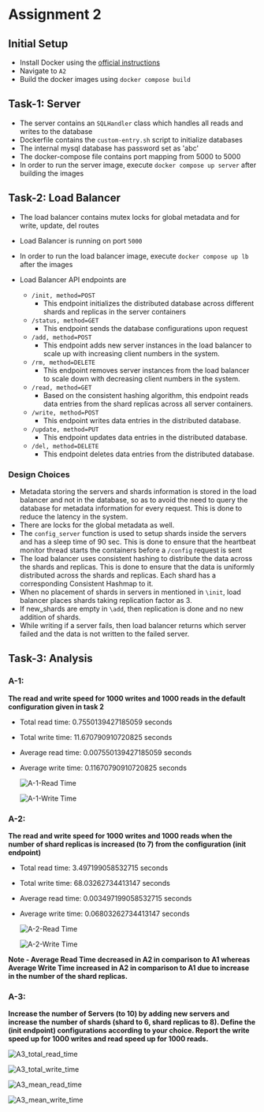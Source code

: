 # Assignment 2

## Initial Setup

- Install Docker using the [official instructions](https://docs.docker.com/engine/install/ubuntu/)
- Navigate to `A2`
- Build the docker images using `docker compose build`

## Task-1: Server

- The server contains an `SQLHandler` class which handles all reads and writes to the database
- Dockerfile contains the `custom-entry.sh` script to initialize databases
- The internal mysql database has password set as 'abc'
- The docker-compose file contains port mapping from 5000 to 5000
- In order to run the server image, execute `docker compose up server` after building the images

## Task-2: Load Balancer
- The load balancer contains mutex locks for global metadata and for write, update, del routes
- Load Balancer is running on port `5000`
- In order to run the load balancer image, execute `docker compose up lb` after the images
- Load Balancer API endpoints are

    - `/init, method=POST`
        - This endpoint initializes the distributed database across different shards and replicas in the server containers
    - `/status, method=GET`
        - This endpoint sends the database configurations upon request
    - `/add, method=POST`
        - This endpoint adds new server instances in the load balancer to scale up with increasing client numbers in the system.
    - `/rm, method=DELETE`
        - This endpoint removes server instances from the load balancer to scale down with decreasing client numbers in the system.
    - `/read, method=GET`
        - Based on the consistent hashing algorithm, this endpoint reads data entries from the shard replicas across all server containers. 
    - `/write, method=POST`
        - This endpoint writes data entries in the distributed database.
    - `/update, method=PUT`
        - This endpoint updates data entries in the distributed database.
    - `/del, method=DELETE`
        - This endpoint deletes data entries from the distributed database.

### Design Choices
- Metadata storing the servers and shards information is stored in the load balancer and not in the database, so as to avoid the need to query the database for metadata information for every request. This is done to reduce the latency in the system.
- There are locks for the global metadata as well.
- The `config_server` function is used to setup shards inside the servers and has a sleep time of 90 sec. This is done to ensure that the heartbeat monitor thread starts the containers before a `/config` request is sent
- The load balancer uses consistent hashing to distribute the data across the shards and replicas. This is done to ensure that the data is uniformly distributed across the shards and replicas. Each shard has a corresponding Consistent Hashmap to it.
- When no placement of shards in servers in mentioned in `\init`, load balancer places shards taking replication factor as 3. 
- If new_shards are empty in `\add`, then replication is done and no new addition of shards.
- While writing if a server fails, then load balancer returns which server failed and the data is not written to the failed server.

## Task-3: Analysis

### A-1: 
**The read and write speed for 1000 writes and 1000 reads in the default configuration  given in task 2**
- Total read time: 0.7550139427185059  seconds
- Total write time: 11.670790910720825  seconds
- Average read time: 0.007550139427185059  seconds
- Average write time: 0.11670790910720825  seconds

    ![A-1-Read Time](./analysis/A1_read_time.png)
    
    ![A-1-Write Time](./analysis/A1_write_time.png)

    

### A-2: 
**The read and write speed for 1000 writes and 1000 reads when the number of shard replicas is increased (to 7) from the configuration (init endpoint)**
- Total read time: 3.497199058532715  seconds
- Total write time: 68.03262734413147  seconds
- Average read time: 0.003497199058532715  seconds
- Average write time: 0.06803262734413147  seconds

    ![A-2-Read Time](./analysis/A2_read_time.png)
    
    ![A-2-Write Time](./analysis/A2_write_time.png)

**Note - Average Read Time decreased in A2 in comparison to A1 whereas Average Write Time increased in A2 in comparison to A1 due to increase in the number of the shard replicas.**


### A-3: 
**Increase the number of Servers (to 10) by adding new servers and increase the number of shards (shard to 6, shard replicas to 8). Define the (init endpoint) configurations according to your choice. Report the write speed up for 1000 writes and read speed up for 1000 reads.**

![A3_total_read_time](./analysis/A3_total_read_time.png)

![A3_total_write_time](./analysis/A3_total_write_time.png)

![A3_mean_read_time](./analysis/A3_mean_read_time.png)

![A3_mean_write_time](./analysis/A3_mean_write_time.png)
<!-- 
![A3_error_read_time](./analysis/A3_error_read_time.png)

![A3_error_write_time](./analysis/A3_error_write_time.png) -->